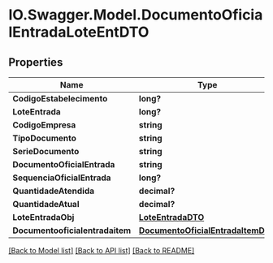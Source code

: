 # IO.Swagger.Model.DocumentoOficialEntradaLoteEntDTO
## Properties

Name | Type | Description | Notes
------------ | ------------- | ------------- | -------------
**CodigoEstabelecimento** | **long?** |  | [optional] 
**LoteEntrada** | **long?** |  | [optional] 
**CodigoEmpresa** | **string** |  | [optional] 
**TipoDocumento** | **string** |  | [optional] 
**SerieDocumento** | **string** |  | [optional] 
**DocumentoOficialEntrada** | **string** |  | [optional] 
**SequenciaOficialEntrada** | **long?** |  | [optional] 
**QuantidadeAtendida** | **decimal?** |  | [optional] 
**QuantidadeAtual** | **decimal?** |  | [optional] 
**LoteEntradaObj** | [**LoteEntradaDTO**](LoteEntradaDTO.md) |  | [optional] 
**Documentooficialentradaitem** | [**DocumentoOficialEntradaItemDTO**](DocumentoOficialEntradaItemDTO.md) |  | [optional] 

[[Back to Model list]](../README.md#documentation-for-models) [[Back to API list]](../README.md#documentation-for-api-endpoints) [[Back to README]](../README.md)

